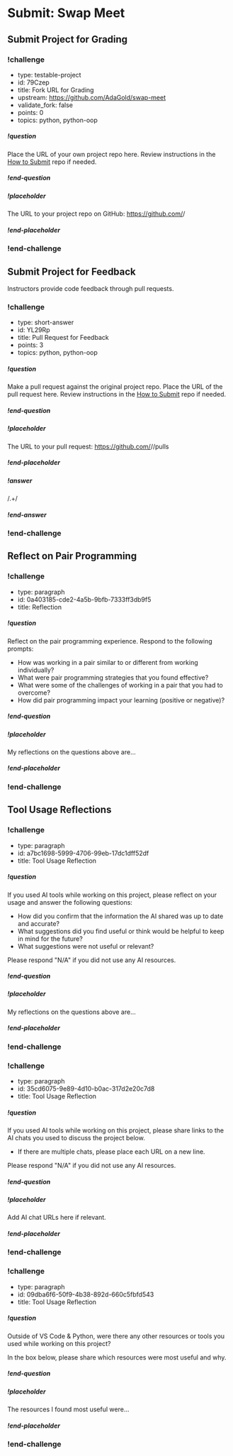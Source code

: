 # Submit: Swap Meet

## Submit Project for Grading

<!-- prettier-ignore-start -->
### !challenge
* type: testable-project
* id: 79Czep
* title: Fork URL for Grading
* upstream: https://github.com/AdaGold/swap-meet
* validate_fork: false
* points: 0
* topics: python, python-oop
##### !question

Place the URL of your own project repo here. Review instructions in the [How to Submit](../ada-project-practices/how-to-submit.md) repo if needed.

##### !end-question
##### !placeholder

The URL to your project repo on GitHub: https://github.com/<your-username>/<project-name>

##### !end-placeholder
### !end-challenge
<!-- prettier-ignore-end -->

## Submit Project for Feedback

Instructors provide code feedback through pull requests.

<!-- prettier-ignore-start -->
### !challenge
* type: short-answer
* id: YL29Rp
* title: Pull Request for Feedback
* points: 3
* topics: python, python-oop
##### !question

Make a pull request against the original project repo. Place the URL of the pull request here. Review instructions in the [How to Submit](../ada-project-practices/how-to-submit.md) repo if needed.

##### !end-question
##### !placeholder

The URL to your pull request: https://github.com/<some-ada-repo>/<project-name>/pulls

##### !end-placeholder
##### !answer

/.+/

##### !end-answer
### !end-challenge
<!-- prettier-ignore-end -->

## Reflect on Pair Programming

<!-- prettier-ignore-start -->
### !challenge
* type: paragraph
* id: 0a403185-cde2-4a5b-9bfb-7333ff3db9f5
* title: Reflection
##### !question

Reflect on the pair programming experience.  Respond to the following prompts:

- How was working in a pair similar to or different from working individually?
- What were pair programming strategies that you found effective?
- What were some of the challenges of working in a pair that you had to overcome?
- How did pair programming impact your learning (positive or negative)?

##### !end-question
##### !placeholder

My reflections on the questions above are...

##### !end-placeholder
### !end-challenge
<!-- prettier-ignore-end -->

## Tool Usage Reflections

<!-- prettier-ignore-start -->
### !challenge
* type: paragraph
* id: a7bc1698-5999-4706-99eb-17dc1dff52df
* title: Tool Usage Reflection
##### !question

If you used AI tools while working on this project, please reflect on your usage and answer the following questions:
- How did you confirm that the information the AI shared was up to date and accurate?
- What suggestions did you find useful or think would be helpful to keep in mind for the future?
- What suggestions were not useful or relevant?

Please respond "N/A" if you did not use any AI resources.

##### !end-question
##### !placeholder

My reflections on the questions above are...

##### !end-placeholder
### !end-challenge
<!-- prettier-ignore-end -->

<!-- prettier-ignore-start -->
### !challenge
* type: paragraph
* id: 35cd6075-9e89-4d10-b0ac-317d2e20c7d8
* title: Tool Usage Reflection
##### !question

If you used AI tools while working on this project, please share links to the AI chats you used to discuss the project below. 
- If there are multiple chats, please place each URL on a new line. 

Please respond "N/A" if you did not use any AI resources.

##### !end-question
##### !placeholder

Add AI chat URLs here if relevant.

##### !end-placeholder
### !end-challenge
<!-- prettier-ignore-end -->

<!-- prettier-ignore-start -->
### !challenge
* type: paragraph
* id: 09dba6f6-50f9-4b38-892d-660c5fbfd543
* title: Tool Usage Reflection
##### !question

Outside of VS Code & Python, were there any other resources or tools you used while working on this project? 

In the box below, please share which resources were most useful and why.

##### !end-question
##### !placeholder

The resources I found most useful were...

##### !end-placeholder
### !end-challenge
<!-- prettier-ignore-end -->